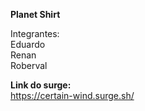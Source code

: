 **Planet Shirt**  

Integrantes:  
Eduardo  
Renan  
Roberval  

**Link do surge:**  
https://certain-wind.surge.sh/  
